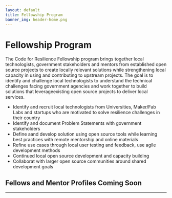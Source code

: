 ```yaml
---
layout: default
title: Fellowship Program 
banner_img: header-home.png
---
```


Fellowship Program
==================

The Code for Resilience Fellowship program brings together local technologists, government stakeholders and mentors from established open source projects to create locally relevant solutions while strengthening local capacity in using and contributing to upstream projects. The goal is to identify and challenge local technologists to understand the technical challenges facing government agencies and work together to build solutions that leverageexisting open source projects to deliver local services.

* Identify and recruit local technologists from Universities, Maker/Fab Labs and startups who are motivated to solve resilience challenges in their country
* Identify and document Problem Statements with government stakeholders
* Define aand develop solution using open source tools while learning best practices with remote mentorship and online materials
* Refine use cases through local user testing and feedback, use agile development methods
* Continued local open source development and capacity building
* Collaborat with larger open source communities around shared development goals

<section id="Fellows and Mentor Profiles Coming Soon">
      <div class="row bg-primary">
        <div>
          <h2>Fellows and Mentor Profiles Coming Soon</h2>
          </div>
          <hr>
      </div>
    </section><!-- end mission -->

